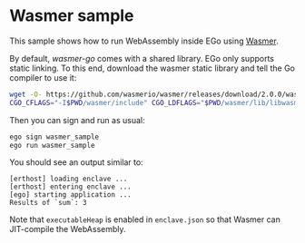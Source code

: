 # Wasmer sample

This sample shows how to run WebAssembly inside EGo using [Wasmer](https://wasmer.io).

By default, *wasmer-go* comes with a shared library. EGo only supports static linking. To this end, download the wasmer static library and tell the Go compiler to use it:
```sh
wget -O- https://github.com/wasmerio/wasmer/releases/download/2.0.0/wasmer-linux-amd64.tar.gz | tar xz --one-top-level=wasmer
CGO_CFLAGS="-I$PWD/wasmer/include" CGO_LDFLAGS="$PWD/wasmer/lib/libwasmer.a -ldl -lm -static-libgcc" ego-go build -tags custom_wasmer_runtime
```

Then you can sign and run as usual:
```sh
ego sign wasmer_sample
ego run wasmer_sample
```

You should see an output similar to:
```
[erthost] loading enclave ...
[erthost] entering enclave ...
[ego] starting application ...
Results of `sum`: 3
```

Note that `executableHeap` is enabled in `enclave.json` so that Wasmer can JIT-compile the WebAssembly.

